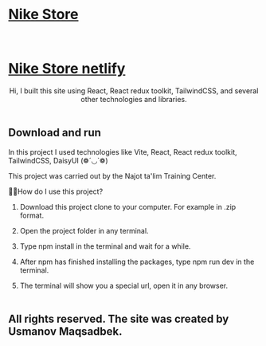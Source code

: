 <br/>
<p align="center">
  <a href="hthttps://github.com/MAQSADBEK77/Nike-store">
    <h1>Nike Store</h1>
  </a>
    <br/>
  <a href="https://nike-maqsadbek.netlify.app/">
    <h1>Nike Store netlify</h1>
  </a>

  <p align="center">
   Hi, I built this site using React, React redux toolkit, TailwindCSS, and several other technologies and libraries.
    <br/>
    <br/>
  </p>
</p>

## Download and run

In this project I used technologies like Vite, React, React redux toolkit, TailwindCSS, DaisyUI (❁´◡`❁)

This project was carried out by the Najot ta'lim Training Center.

🧑‍💻How do I use this project?

1. Download this project clone to your computer. For example in .zip format.

2. Open the project folder in any terminal.

3. Type npm install in the terminal and wait for a while.

4. After npm has finished installing the packages, type npm run dev in the terminal.

5. The terminal will show you a special url, open it in any browser.
   <br/>
   <br/>

## All rights reserved. The site was created by Usmanov Maqsadbek.
